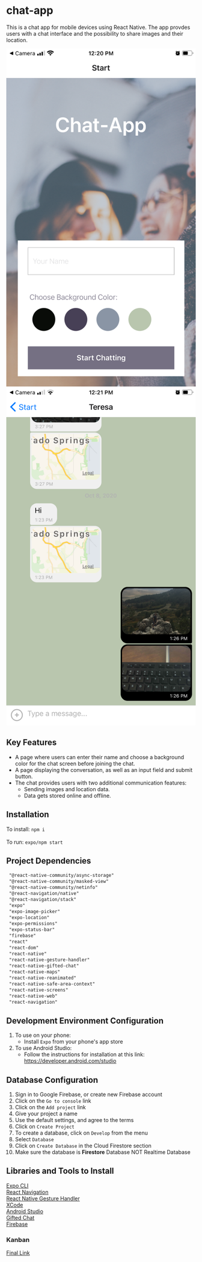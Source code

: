 # chat-app
This is a chat app for mobile devices using React Native. The app provdes users with a chat interface and the possibility to share images and their location. 

![Home Screen](https://github.com/teresasanders77/chat-app/blob/master/homeScreen.PNG)
![Chat Screen](https://github.com/teresasanders77/chat-app/blob/master/chatScreen.PNG)

## Key Features
* A page where users can enter their name and choose a background color for the chat
screen before joining the chat.
* A page displaying the conversation, as well as an input field and submit button.
* The chat provides users with two additional communication features: 
  * Sending images and location data.
  * Data gets stored online and offline.
  
 ## Installation 
 To install:  ```npm i```<br><br>
 To run:  ```expo/npm start ```
 
 ## Project Dependencies
     "@react-native-community/async-storage"
     "@react-native-community/masked-view"
     "@react-native-community/netinfo"
     "@react-navigation/native"
     "@react-navigation/stack"
     "expo"
     "expo-image-picker"
     "expo-location"
     "expo-permissions"
     "expo-status-bar"
     "firebase"
     "react"
     "react-dom"
     "react-native"
     "react-native-gesture-handler"
     "react-native-gifted-chat"
     "react-native-maps"
     "react-native-reanimated"
     "react-native-safe-area-context"
     "react-native-screens"
     "react-native-web"
     "react-navigation" 
     
## Development Environment Configuration
1. To use on your phone:
    * Install ```Expo``` from your phone's app store 
2. To use Android Studio:
    * Follow the instructions for installation at this link: https://developer.android.com/studio
    
## Database Configuration 
1. Sign in to Google Firebase, or create new Firebase account 
2. Click on the ```Go to console``` link 
3. Click on the ```Add project``` link
4. Give your project a name
5. Use the default settings, and agree to the terms
6. Click on ```Create Project```
7. To create a database, click on ```Develop``` from the menu 
8. Select ```Database```
9. Click on ```Create Database``` in the Cloud Firestore section 
10. Make sure the database is **Firestore** Database NOT Realtime Database

## Libraries and Tools to Install
[Expo CLI](https://docs.expo.io/workflow/expo-cli/)<br>
[React Navigation](https://reactnavigation.org/)<br>
[React Native Gesture Handler](https://www.npmjs.com/package/react-native-gesture-handler)<br>
[XCode](https://apps.apple.com/us/app/xcode/id497799835?mt=12)<br>
[Android Studio](https://developer.android.com/studio)<br>
[Gifted Chat](https://github.com/FaridSafi/react-native-gifted-chat)<br>
[Firebase](https://firebase.google.com/)

### Kanban 
[Final Link](https://trello.com/b/ojZiXvqk/chat-app-achievement-5)
